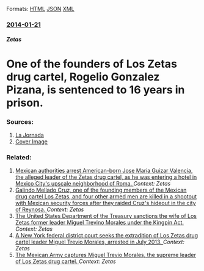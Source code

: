 
Formats: [HTML](/news/2014/01/21/one-of-the-founders-of-los-zetas-drug-cartel-rogelio-gonza-lez-pizaa-a-is-sentenced-to-16-years-in-prison.html)  [JSON](/news/2014/01/21/one-of-the-founders-of-los-zetas-drug-cartel-rogelio-gonza-lez-pizaa-a-is-sentenced-to-16-years-in-prison.json)  [XML](/news/2014/01/21/one-of-the-founders-of-los-zetas-drug-cartel-rogelio-gonza-lez-pizaa-a-is-sentenced-to-16-years-in-prison.xml)  

### [2014-01-21](/news/2014/01/21/index.md)

##### Zetas
# One of the founders of Los Zetas drug cartel, Rogelio Gonzalez Pizana, is sentenced to 16 years in prison. 




### Sources:

1. [La Jornada](http://www.jornada.unam.mx/ultimas/2014/01/21/condenan-a-16-anos-de-prision-a-el-kelin-fundador-de-los-zetas-1258.html)
1. [Cover Image](http://www.jornada.unam.mx/flipboard/img_flip.jpg)

### Related:

1. [Mexican authorities arrest American-born Jose Maria Guizar Valencia, the alleged leader of the Zetas drug cartel, as he was entering a hotel in Mexico City's upscale neighborhood of Roma. ](/news/2018/02/8/mexican-authorities-arrest-american-born-jose-maria-guizar-valencia-the-alleged-leader-of-the-zetas-drug-cartel-as-he-was-entering-a-hotel.md) _Context: Zetas_
2. [Galindo Mellado Cruz, one of the founding members of the Mexican drug cartel Los Zetas, and four other armed men are killed in a shootout with Mexican security forces after they raided Cruz's hideout in the city of Reynosa. ](/news/2014/05/12/galindo-mellado-cruz-one-of-the-founding-members-of-the-mexican-drug-cartel-los-zetas-and-four-other-armed-men-are-killed-in-a-shootout-wi.md) _Context: Zetas_
3. [The United States Department of the Treasury sanctions the wife of Los Zetas former leader Miguel Trevino Morales under the Kingpin Act. ](/news/2014/02/14/the-united-states-department-of-the-treasury-sanctions-the-wife-of-los-zetas-former-leader-miguel-trevia-o-morales-under-the-kingpin-act.md) _Context: Zetas_
4. [A New York federal district court seeks the extradition of Los Zetas drug cartel leader Miguel Trevio Morales, arrested in July 2013. ](/news/2014/01/27/a-new-york-federal-district-court-seeks-the-extradition-of-los-zetas-drug-cartel-leader-miguel-trevino-morales-arrested-in-july-2013.md) _Context: Zetas_
5. [The Mexican Army captures Miguel Trevio Morales, the supreme leader of Los Zetas drug cartel. ](/news/2013/07/15/the-mexican-army-captures-miguel-trevino-morales-the-supreme-leader-of-los-zetas-drug-cartel.md) _Context: Zetas_

